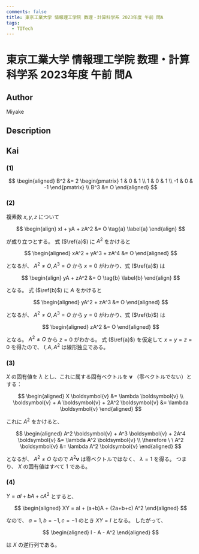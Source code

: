 ```yaml
---
comments: false
title: 東京工業大学 情報理工学院 数理・計算科学系 2023年度 午前 問A
tags:
  - TITech
---
```

# 東京工業大学 情報理工学院 数理・計算科学系 2023年度 午前 問A

## **Author**
Miyake

## **Description**

## **Kai**
### (1)

$$
  \begin{aligned}
  B^2 &= 2 \begin{pmatrix} 1 & 0 & 1 \\ 1 & 0 & 1 \\ -1 & 0 & -1 \end{pmatrix}
  \\
  B^3 &= O
  \end{aligned}
$$

### (2)
複素数 $x,y,z$ について

$$
\begin{align}
xI + yA + zA^2 &= O
\tag{a} \label{a}
\end{align}
$$

が成り立つとする。
式 ($\ref{a}$) に $A^2$ をかけると

$$
\begin{aligned}
xA^2 + yA^3 + zA^4 &= O
\end{aligned}
$$

となるが、 $A^2 \ne O, A^3 = O$ から $x=0$ がわかり、式 ($\ref{a}$) は

$$
\begin{align}
yA + zA^2 &= O
\tag{b} \label{b}
\end{align}
$$

となる。
式 ($\ref{b}$) に $A$ をかけると

$$
\begin{aligned}
yA^2 + zA^3 &= O
\end{aligned}
$$

となるが、 $A^2 \ne O, A^3 = O$ から $y=0$ がわかり、式 ($\ref{b}$) は

$$
\begin{aligned}
zA^2 &= O
\end{aligned}
$$

となる。
$A^2 \ne O$ から $z=0$ がわかる。
式 ($\ref{a}$) を仮定して $x=y=z=0$ を得たので、 $I,A,A^2$ は線形独立である。

### (3)
$X$ の固有値を $\lambda$ とし、これに属する固有ベクトルを
$\boldsymbol{v}$ （零ベクトルでない）とする：

$$
\begin{aligned}
X \boldsymbol{v} &= \lambda \boldsymbol{v}
\\
\boldsymbol{v} + A \boldsymbol{v} + 2A^2 \boldsymbol{v}
&= \lambda \boldsymbol{v}
\end{aligned}
$$

これに $A^2$ をかけると、

$$
\begin{aligned}
A^2 \boldsymbol{v} + A^3 \boldsymbol{v} + 2A^4 \boldsymbol{v}
&= \lambda A^2 \boldsymbol{v}
\\
\therefore \ \ 
A^2 \boldsymbol{v} &= \lambda A^2 \boldsymbol{v}
\end{aligned}
$$

となるが、 $A^2 \ne O$ なので $A^2 \boldsymbol{v}$ は零ベクトルではなく、
$\lambda = 1$ を得る。
つまり、 $X$ の固有値はすべて $1$ である。

### (4)
$Y=aI+bA+cA^2$ とすると、

$$
\begin{aligned}
XY = aI + (a+b)A + (2a+b+c) A^2
\end{aligned}
$$

なので、 $a=1, b=-1, c=-1$ のとき $XY=I$ となる。
したがって、

$$
\begin{aligned}
I - A - A^2
\end{aligned}
$$

は $X$ の逆行列である。